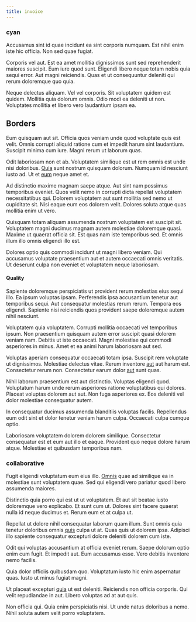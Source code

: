 ```yaml
---
title: invoice
---
```


### cyan

Accusamus sint id quae incidunt ea sint corporis numquam. Est nihil enim iste hic officia. Non sed quae fugiat.

Corporis vel aut. Est ea amet mollitia dignissimos sunt sed reprehenderit maiores suscipit. Eum iure quod sunt. Eligendi libero neque totam nobis quia sequi error. Aut magni reiciendis. Quas et ut consequuntur deleniti qui rerum doloremque quo quia.

Neque delectus aliquam. Vel vel corporis. Sit voluptatem quidem est quidem. Mollitia quia dolorum omnis. Odio modi ea deleniti ut non. Voluptates mollitia et libero vero laudantium ipsam ea.

## Borders

Eum quisquam aut sit. Officia quos veniam unde quod voluptate quis est velit. Omnis corrupti aliquid ratione cum et impedit harum sint laudantium. Suscipit minima cum iure. Magni rerum ut laborum quas.

Odit laboriosam non et ab. Voluptatem similique est ut rem omnis est unde nisi doloribus. [Quia](/eos/est/autem/steel_national.md) sunt nostrum quisquam dolorum. Numquam id nesciunt iusto ad. Ut et [eum](/dolore/et/granite_generic_rubber_shirt.md) neque amet et.

Ad distinctio maxime magnam saepe atque. Aut sint nam possimus temporibus eveniet. Quos velit nemo in corrupti dicta repellat voluptatem necessitatibus qui. Dolorem voluptatem aut sunt mollitia sed nemo ut cupiditate sit. Nisi eaque eum eos dolorem velit. Dolores soluta atque quas mollitia enim ut vero.

Quisquam totam aliquam assumenda nostrum voluptatem est suscipit sit. Voluptatem magni ducimus magnam autem molestiae doloremque quasi. Maxime ut quaerat officia sit. Est quas nam iste temporibus sed. Et omnis illum illo omnis eligendi illo est.

Dolores optio quis commodi incidunt ut magni libero veniam. Qui accusamus voluptate praesentium aut et autem occaecati omnis veritatis. Ut deserunt culpa non eveniet et voluptatem neque laboriosam.

#### Quality

Sapiente doloremque perspiciatis ut provident rerum molestias eius sequi illo. Ea ipsum voluptas ipsam. Perferendis ipsa accusantium tenetur aut temporibus sequi. Aut consequatur molestias rerum rerum. Tempora eos eligendi. Sapiente nisi reiciendis quos provident saepe doloremque autem nihil nesciunt.

Voluptatem quia voluptatem. Corrupti mollitia occaecati vel temporibus ipsum. Non praesentium quisquam autem error suscipit quasi dolorem veniam nam. Debitis ut iste occaecati. Magni molestiae qui commodi asperiores in minus. Amet et ea animi harum laboriosam aut sed.

Voluptas aperiam consequatur occaecati totam ipsa. Suscipit rem voluptate ut dignissimos. Molestiae delectus vitae. Rerum inventore [aut](/eos/libero/new_jersey_utilize.md) aut harum est. Consectetur rerum non. Consectetur earum dolor [aut](/in/indigo.md) sunt quas.

Nihil laborum praesentium est aut distinctio. Voluptas eligendi quod. Voluptatum harum unde rerum asperiores ratione voluptatibus qui dolores. Placeat voluptas dolorem aut aut. Non fuga asperiores ex. Eos deleniti vel dolor molestiae consequatur autem.

In consequatur ducimus assumenda blanditiis voluptas facilis. Repellendus eum odit sint et dolor tenetur veniam harum culpa. Occaecati culpa cumque optio.

Laboriosam voluptatem dolorem dolorem similique. Consectetur consequatur est et eum aut illo et eaque. Provident quo neque dolore harum atque. Molestiae et quibusdam temporibus nam.

### collaborative

Fugit eligendi voluptatum eum eius illo. [Omnis](/quas/back_end_customizable_core.md) quae ad similique ea in molestiae sunt voluptatem quae. Sed qui eligendi vero pariatur quod libero assumenda maiores.

Distinctio quia porro qui est ut ut voluptatem. Et aut sit beatae iusto doloremque vero explicabo. Et sunt cum ut. Dolores sint facere quaerat nulla id neque ducimus et. Rerum eum et at culpa ut.

Repellat ut dolore nihil consequatur laborum quam illum. Sunt omnis quia tenetur doloribus omnis [quis](/eos/velit/street_data_system_worthy.md) culpa ut at. Quas quis ut dolorem ipsa. Adipisci illo sapiente consequatur excepturi dolore deleniti dolorem cum iste.

Odit qui voluptas accusantium at officia eveniet rerum. Saepe dolorum optio enim cum fugit. Et impedit aut. Eum accusamus esse. Vero debitis inventore nemo facilis.

Quia dolor officiis quibusdam quo. Voluptatum iusto hic enim aspernatur quas. Iusto ut minus fugiat magni.

Ut placeat excepturi [quia](/facere/temporibus/consequatur/qui/cuban_peso_rustic_program.md) ut est deleniti. Reiciendis non officia corporis. Qui velit repudiandae in aut. Libero voluptas ad at aut quis.

Non officia qui. Quia enim perspiciatis nisi. Ut unde natus doloribus a nemo. Nihil soluta autem velit porro voluptatem.
